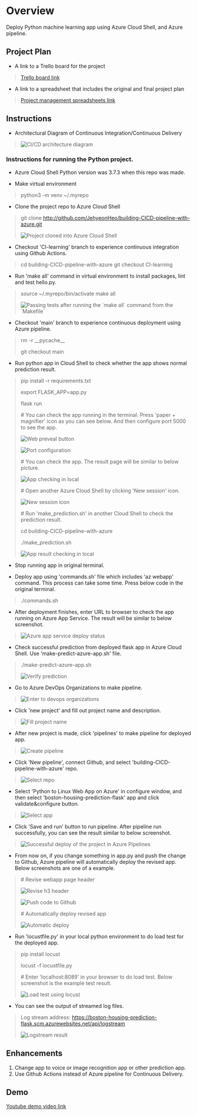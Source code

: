 # Overview

Deploy Python machine learning app using Azure Cloud Shell, and Azure pipeline.

## Project Plan

* A link to a Trello board for the project
> [Trello board link](https://trello.com/b/OsHpFeHa/azure-ci-cd-pipeline-with-ml)

* A link to a spreadsheet that includes the original and final project plan
> [Project management spreadsheets link](https://github.com/JehyeonHeo/building-CICD-pipeline-with-azure/tree/main/Project%20management%20spreadsheets)

## Instructions

* Architectural Diagram of Continuous Integration/Continuous Delivery
> <img src="https://github.com/JehyeonHeo/building-CICD-pipeline-with-azure/blob/main/Screenshots/CICD-architecture.png?raw=true" title="CI/CD architecture diagram"></img>

### Instructions for running the Python project.

* Azure Cloud Shell Python version was 3.7.3 when this repo was made.

* Make virtual environment
> python3 -m venv ~/.myrepo

* Clone the project repo to Azure Cloud Shell
> git clone http://github.com/JehyeonHeo/building-CICD-pipeline-with-azure.git
>
> <img src="https://github.com/JehyeonHeo/building-CICD-pipeline-with-azure/blob/main/Screenshots/Github-repo-clone-to-Azure-cloud-shell.png?raw=true" title="Project cloned into Azure Cloud Shell"></img>

* Checkout 'CI-learning' branch to experience continuous integration using Github Actions.
> cd building-CICD-pipeline-with-azure
> git checkout CI-learning

* Run 'make all' command in virtual environment to install packages, lint and test hello.py.
> source ~/.myrepo/bin/activate
> make all
> 
> <img src="https://github.com/JehyeonHeo/building-CICD-pipeline-with-azure/blob/main/Screenshots/Local-test-passed.png?raw=true" title="Passing tests after running the `make all` command from the `Makefile`"></img>

* Checkout 'main' branch to experience continuous deployment using Azure pipeline.
> rm -r \_\_pycache__
>
> git checkout main

* Run python app in Cloud Shell to check whether the app shows normal prediction result.
> pip install -r requirements.txt
>
> export FLASK_APP=app.py
>
> flask run
> 
> \# You can check the app running in the terminal. Press 'paper + magnifier' icon as you can see below. And then configure port 5000 to see the app.
>
>  <img src="https://github.com/JehyeonHeo/building-CICD-pipeline-with-azure/blob/main/Screenshots/Web-preveal-button.png?raw=true" title="Web preveal button"></img>
>
>  <img src="https://github.com/JehyeonHeo/building-CICD-pipeline-with-azure/blob/main/Screenshots/Port-configuration.png?raw=true" title="Port configuration"></img>
>
> \# You can check the app. The result page will be similar to below picture.
>
> <img src="https://github.com/JehyeonHeo/building-CICD-pipeline-with-azure/blob/main/Screenshots/App-checking-in-local.png?raw=true" title="App checking in local"></img>
>
> \# Open another Azure Cloud Shell by clicking 'New session' icon.
>
> <img src="https://github.com/JehyeonHeo/building-CICD-pipeline-with-azure/blob/main/Screenshots/New-session-icon.png?raw=true" title="New session icon"></img>
>
> \# Run 'make_prediction.sh' in another Cloud Shell to check the prediction result.
>
> cd building-CICD-pipeline-with-azure
>
> ./make_prediction.sh
>
> <img src="https://github.com/JehyeonHeo/building-CICD-pipeline-with-azure/blob/main/Screenshots/App-result-checking-in-local.png?raw=true" title="App result checking in local"></img>

* Stop running app in original terminal.

* Deploy app using 'commands.sh' file which includes 'az webapp' command. This process can take some time. Press below code in the original terminal.
> ./commands.sh

* After deployment finishes, enter URL to browser to check the app running on Azure App Service. The result will be similar to below screenshot.
> <img src="https://github.com/JehyeonHeo/building-CICD-pipeline-with-azure/blob/main/Screenshots/Azure-app-service-deploy-status.png?raw=true" title="Azure app service deploy status"></img>

* Check successful prediction from deployed flask app in Azure Cloud Shell. Use 'make-predict-azure-app.sh' file.
> ./make-predict-azure-app.sh
>
> <img src="https://github.com/JehyeonHeo/building-CICD-pipeline-with-azure/blob/main/Screenshots/Verify prediction.png?raw=true" title="Verify prediction"></img>

* Go to Azure DevOps Organizations to make pipeline.
> <img src="https://github.com/JehyeonHeo/building-CICD-pipeline-with-azure/blob/main/Screenshots/Enter-to-devops-organizations.png?raw=true" title="Enter to devops organizations"></img>

* Click 'new project' and fill out project name and description.
> <img src="https://github.com/JehyeonHeo/building-CICD-pipeline-with-azure/blob/main/Screenshots/Fill-project-name.png?raw=true" title="Fill project name"></img>

* After new project is made, click 'pipelines' to make pipeline for deployed app.
> <img src="https://github.com/JehyeonHeo/building-CICD-pipeline-with-azure/blob/main/Screenshots/Create-pipeline.png?raw=true" title="Create pipeline"></img>

* Click 'New pipeline', connect Github, and select 'building-CICD-pipeline-with-azure' repo.
> <img src="https://github.com/JehyeonHeo/building-CICD-pipeline-with-azure/blob/main/Screenshots/Select-repo.png?raw=true" title="Select repo"></img>

* Select 'Python to Linux Web App on Azure' in configure window, and then select 'boston-housing-prediction-flask' app and click validate&configure button.
> <img src="https://github.com/JehyeonHeo/building-CICD-pipeline-with-azure/blob/main/Screenshots/Select-app.png?raw=true" title="Select app"></img>

* Click 'Save and run' button to run pipeline. After pipeline run successfully, you can see the result similar to below screenshot.
> <img src="https://github.com/JehyeonHeo/building-CICD-pipeline-with-azure/blob/main/Screenshots/Pipeline-success.png?raw=true" title="Successful deploy of the project in Azure Pipelines"></img>

* From now on, if you change something in app.py and push the change to Github, Azure pipeline will automatically deploy the revised app. Below screenshots are one of a example.
>  \# Revise webapp page header
>
> <img src="https://github.com/JehyeonHeo/building-CICD-pipeline-with-azure/blob/main/Screenshots/Revise-h3.png?raw=true" title="Revise h3 header"></img>
>
> <img src="https://github.com/JehyeonHeo/building-CICD-pipeline-with-azure/blob/main/Screenshots/Push-code-to-github.png?raw=true" title="Push code to Github"></img>
>
> \# Automatically deploy revised app
>
> <img src="https://github.com/JehyeonHeo/building-CICD-pipeline-with-azure/blob/main/Screenshots/Automatic-deploy.png?raw=true" title="Automatic deploy"></img>

* Run 'locustfile.py' in your local python environment to do load test for the deployed app.
> pip install locust
>
> locust -f locustfile.py
>
> \# Enter 'localhost:8089' in your browser to do load test. Below screenshot is the example test result.
>
> <img src="https://github.com/JehyeonHeo/building-CICD-pipeline-with-azure/blob/main/Screenshots/Load-test-using-locust.png?raw=true" title="Load test using locust"></img>

* You can see the output of streamed log files.
> Log stream address: https://boston-housing-prediction-flask.scm.azurewebsites.net/api/logstream
>
> <img src="https://github.com/JehyeonHeo/building-CICD-pipeline-with-azure/blob/main/Screenshots/Logstream-result.png?raw=true" title="Logstream result"></img>

## Enhancements

1. Change app to voice or image recognition app or other prediction app.
2. Use Github Actions instead of Azure pipeline for Continuous Delivery. 

## Demo 

[Youtube demo video link](https://youtu.be/hh6QrCT6PAI)


